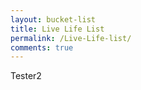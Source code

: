 ```yaml
---
layout: bucket-list
title: Live Life List
permalink: /Live-Life-list/
comments: true
---
```



Tester2
